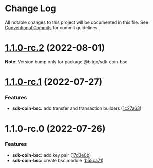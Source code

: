 # Change Log

All notable changes to this project will be documented in this file.
See [Conventional Commits](https://conventionalcommits.org) for commit guidelines.

# [1.1.0-rc.2](https://github.com/BitGo/BitGoJS/compare/@bitgo/sdk-coin-bsc@1.1.0-rc.1...@bitgo/sdk-coin-bsc@1.1.0-rc.2) (2022-08-01)

**Note:** Version bump only for package @bitgo/sdk-coin-bsc





# [1.1.0-rc.1](https://github.com/BitGo/BitGoJS/compare/@bitgo/sdk-coin-bsc@1.1.0-rc.0...@bitgo/sdk-coin-bsc@1.1.0-rc.1) (2022-07-27)


### Features

* **sdk-coin-bsc:** add transfer and transaction builders ([1c27a63](https://github.com/BitGo/BitGoJS/commit/1c27a6343f30d341588eadd2a323b4ac2fe73646))





# 1.1.0-rc.0 (2022-07-26)


### Features

* **sdk-coin-bsc:** add key pair ([17d3e0b](https://github.com/BitGo/BitGoJS/commit/17d3e0b72590b6ba34c45c6617265709ad70f955))
* **sdk-coin-bsc:** create bsc module ([b55ca71](https://github.com/BitGo/BitGoJS/commit/b55ca7173e27ee2d75d342b6706698769f11734f))
